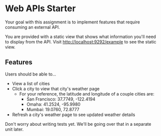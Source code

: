 # Web APIs Starter

Your goal with this assignment is to implement features that require consuming an external API.

You are provided with a static view that shows what information you'll need to display from the API. Visit <http://localhost:9292/example> to see the static view.

## Features

Users should be able to...

- View a list of cities
- Click a city to view that city's weather page
    - For your reference, the latitude and longitude of a couple cities are:
        - San Francisco: 37.7749, -122.4194
        - Omaha: 41.2524, -95.9980
        - Mumbai: 19.0760, 72.8777
- Refresh a city's weather page to see updated weather details

Don't worry about writing tests yet. We'll be going over that in a separate unit later.
